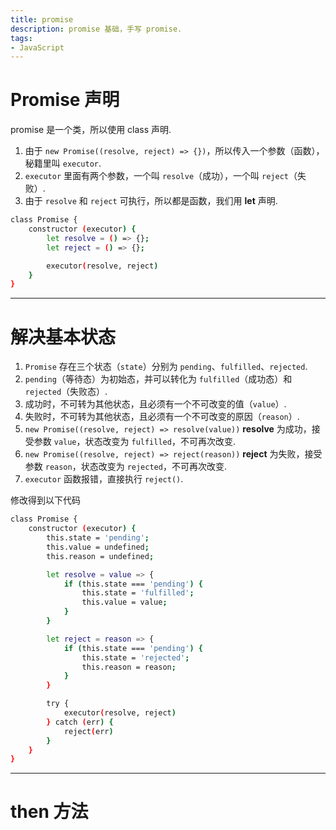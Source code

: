 ```yaml
---
title: promise
description: promise 基础，手写 promise.
tags:
- JavaScript
---
```


# Promise 声明

promise 是一个类，所以使用 class 声明.<br>
1. 由于 ```new Promise((resolve, reject) => {})```，所以传入一个参数（函数），秘籍里叫 ```executor```.<br>
2. ```executor``` 里面有两个参数，一个叫 ```resolve```（成功），一个叫 ```reject```（失败）.<br>
3. 由于 ```resolve``` 和 ```reject``` 可执行，所以都是函数，我们用 **let** 声明.<br>

```bash
class Promise {
    constructor (executor) {
        let resolve = () => {};
        let reject = () => {};

        executor(resolve, reject)
    }
}
```

***

# 解决基本状态

1. ```Promise``` 存在三个状态（```state```）分别为 ```pending```、```fulfilled```、```rejected```.<br>
2. ```pending```（等待态）为初始态，并可以转化为 ```fulfilled```（成功态）和 ```rejected```（失败态）.<br>
3. 成功时，不可转为其他状态，且必须有一个不可改变的值（```value```）.<br>
4. 失败时，不可转为其他状态，且必须有一个不可改变的原因（```reason```）.<br>
5. ```new Promise((resolve, reject) => resolve(value))``` **resolve** 为成功，接受参数 ```value```，状态改变为 ```fulfilled```，不可再次改变.<br>
6. ```new Promise((resolve, reject) => reject(reason))``` **reject** 为失败，接受参数 ```reason```，状态改变为 ```rejected```，不可再次改变.<br>
7. ```executor``` 函数报错，直接执行 ```reject()```.<br>

修改得到以下代码

```bash
class Promise {
    constructor (executor) {
        this.state = 'pending';
        this.value = undefined;
        this.reason = undefined;

        let resolve = value => {
            if (this.state === 'pending') {
                this.state = 'fulfilled';
                this.value = value;
            }
        }

        let reject = reason => {
            if (this.state === 'pending') {
                this.state = 'rejected';
                this.reason = reason;
            }
        }

        try {
            executor(resolve, reject)
        } catch (err) {
            reject(err)
        }
    }
}
```

***

# then 方法


